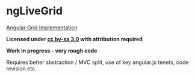 ngLiveGrid
==========

[Angular Grid Implementation](http://jsfiddle.net/swfour/Mj6uY/33/)

**Licensed under [cc by-sa 3.0](http://creativecommons.org/licenses/by-sa/3.0/) with attribution required**

**Work in progress - very rough code**


Requires better abstraction / MVC split, use of key angular.js tenets, code revision etc.
